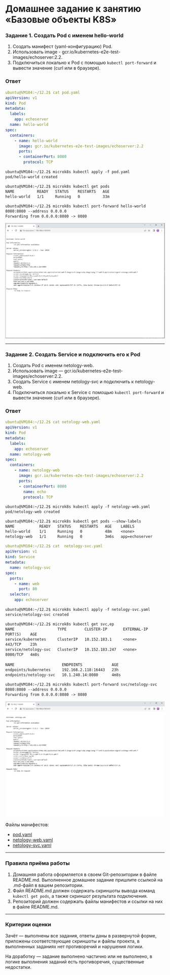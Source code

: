 # Домашнее задание к занятию «Базовые объекты K8S»

### Задание 1. Создать Pod с именем hello-world

1. Создать манифест (yaml-конфигурацию) Pod.
2. Использовать image - gcr.io/kubernetes-e2e-test-images/echoserver:2.2.
3. Подключиться локально к Pod с помощью `kubectl port-forward` и вывести значение (curl или в браузере).

### Ответ

```yaml
ubuntu@VM104:~/12.2$ cat pod.yaml
apiVersion: v1
kind: Pod
metadata:
  labels:
    app: echoserver
  name: hello-world
spec:
  containers:
    - name: hello-world
      image: gcr.io/kubernetes-e2e-test-images/echoserver:2.2
      ports:
      - containerPort: 8080
        protocol: TCP
```

```shell
ubuntu@VM104:~/12.2$ microk8s kubectl apply -f pod.yaml
pod/hello-world created
```

```shell
ubuntu@VM104:~/12.2$ microk8s kubectl get pods
NAME          READY   STATUS    RESTARTS   AGE
hello-world   1/1     Running   0          33m
```

```shell
ubuntu@VM104:~/12.2$ microk8s kubectl port-forward hello-world 8080:8080 --address 0.0.0.0
Forwarding from 0.0.0.0:8080 -> 8080
```

![.](img/img01.JPG)

------

### Задание 2. Создать Service и подключить его к Pod

1. Создать Pod с именем netology-web.
2. Использовать image — gcr.io/kubernetes-e2e-test-images/echoserver:2.2.
3. Создать Service с именем netology-svc и подключить к netology-web.
4. Подключиться локально к Service с помощью `kubectl port-forward` и вывести значение (curl или в браузере).

### Ответ

```yaml
ubuntu@VM104:~/12.2$ cat netology-web.yaml
apiVersion: v1
kind: Pod
metadata:
  labels:
    app: echoserver
  name: netology-web
spec:
  containers:
    - name: netology-web
      image: gcr.io/kubernetes-e2e-test-images/echoserver:2.2
      ports:
      - containerPort: 8080
        name: echo
        protocol: TCP
```

```shell
ubuntu@VM104:~/12.2$ microk8s kubectl apply -f netology-web.yaml
pod/netology-web created
```

```shell
ubuntu@VM104:~/12.2$ microk8s kubectl get pods --show-labels
NAME           READY   STATUS    RESTARTS   AGE    LABELS
hello-world    1/1     Running   0          48m    <none>
netology-web   1/1     Running   0          3m6s   app=echoserver
```

```yaml
ubuntu@VM104:~/12.2$ cat  netology-svc.yaml
apiVersion: v1
kind: Service
metadata:
  name: netology-svc
spec:
  ports:
    - name: web
      port: 80
  selector:
    app: echoserver
```

```shell
ubuntu@VM104:~/12.2$ microk8s kubectl apply -f netology-svc.yaml
service/netology-svc created
```

```shell
ubuntu@VM104:~/12.2$ microk8s kubectl get svc,ep
NAME                   TYPE        CLUSTER-IP       EXTERNAL-IP   PORT(S)    AGE
service/kubernetes     ClusterIP   10.152.183.1     <none>        443/TCP    23h
service/netology-svc   ClusterIP   10.152.183.247   <none>        8080/TCP   4m8s

NAME                     ENDPOINTS             AGE
endpoints/kubernetes     192.168.2.118:16443   23h
endpoints/netology-svc   10.1.240.14:8080      4m8s
```

```shell
ubuntu@VM104:~/12.2$ microk8s kubectl port-forward svc/netology-svc 8080:8080 --address 0.0.0.0
Forwarding from 0.0.0.0:8080 -> 8080
```

![.](img/img02.JPG)

Файлы манифестов:
- [pod.yaml](src/pod.yaml)
- [netology-web.yaml](src/netology-web.yaml)
- [netology-svc.yaml](src/netology-svc.yaml)

------

### Правила приёма работы

1. Домашняя работа оформляется в своем Git-репозитории в файле README.md. Выполненное домашнее задание пришлите ссылкой на .md-файл в вашем репозитории.
2. Файл README.md должен содержать скриншоты вывода команд `kubectl get pods`, а также скриншот результата подключения.
3. Репозиторий должен содержать файлы манифестов и ссылки на них в файле README.md.

------

### Критерии оценки
Зачёт — выполнены все задания, ответы даны в развернутой форме, приложены соответствующие скриншоты и файлы проекта, в выполненных заданиях нет противоречий и нарушения логики.

На доработку — задание выполнено частично или не выполнено, в логике выполнения заданий есть противоречия, существенные недостатки.



